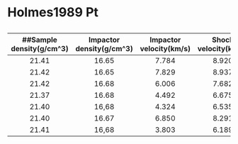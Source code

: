 # Holmes1989 Pt
##
##Sample density(g/cm^3)|Impactor density(g/cm^3)|Impactor velocity(km/s)|Shock velocity(km/s)|Mass velocity(km/s)| Pressure(GPa)| Density(g/cm^3)
:-------------------:|:-----------------:|:-------------:|:-------------:|:-------------:|:-------------:|:-------------:
21.41|16.65|7.784|8.920|3.422|653.4|34.728
21.42|16.65|7.829|8.937|3.444|659.3|34.853
21.42|16.68|6.006|7.682|2.633|433.4|32.597
21.37|16.68|4.492|6.675|1.958|279.3|30.239
21.40|16,68|4.324|6.535|1.885|263.6|30.072
21.40|16.67|6.850|8.291|3.005|533.3|33.570
21.41|16,68|3.803|6.189|1.652|218.9|29.208
